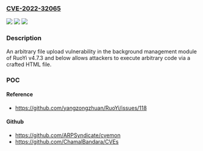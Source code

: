 ### [CVE-2022-32065](https://cve.mitre.org/cgi-bin/cvename.cgi?name=CVE-2022-32065)
![](https://img.shields.io/static/v1?label=Product&message=n%2Fa&color=blue)
![](https://img.shields.io/static/v1?label=Version&message=n%2Fa&color=blue)
![](https://img.shields.io/static/v1?label=Vulnerability&message=n%2Fa&color=brighgreen)

### Description

An arbitrary file upload vulnerability in the background management module of RuoYi v4.7.3 and below allows attackers to execute arbitrary code via a crafted HTML file.

### POC

#### Reference
- https://github.com/yangzongzhuan/RuoYi/issues/118

#### Github
- https://github.com/ARPSyndicate/cvemon
- https://github.com/ChamalBandara/CVEs

